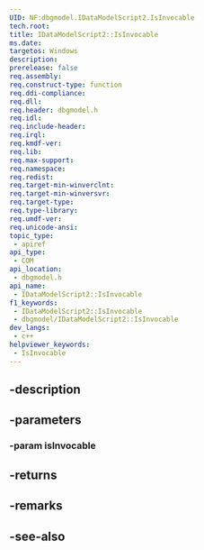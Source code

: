 ```yaml
---
UID: NF:dbgmodel.IDataModelScript2.IsInvocable
tech.root: 
title: IDataModelScript2::IsInvocable
ms.date: 
targetos: Windows
description: 
prerelease: false
req.assembly: 
req.construct-type: function
req.ddi-compliance: 
req.dll: 
req.header: dbgmodel.h
req.idl: 
req.include-header: 
req.irql: 
req.kmdf-ver: 
req.lib: 
req.max-support: 
req.namespace: 
req.redist: 
req.target-min-winverclnt: 
req.target-min-winversvr: 
req.target-type: 
req.type-library: 
req.umdf-ver: 
req.unicode-ansi: 
topic_type:
 - apiref
api_type:
 - COM
api_location:
 - dbgmodel.h
api_name:
 - IDataModelScript2::IsInvocable
f1_keywords:
 - IDataModelScript2::IsInvocable
 - dbgmodel/IDataModelScript2::IsInvocable
dev_langs:
 - c++
helpviewer_keywords:
 - IsInvocable
---
```


## -description

## -parameters

### -param isInvocable

## -returns

## -remarks

## -see-also

